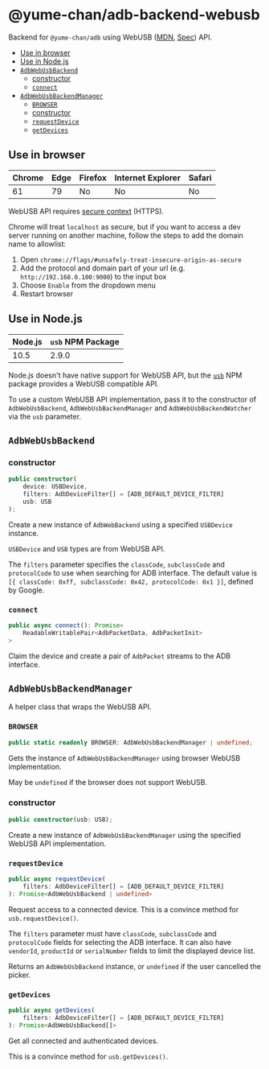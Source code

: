 # @yume-chan/adb-backend-webusb

Backend for `@yume-chan/adb` using WebUSB ([MDN](https://developer.mozilla.org/en-US/docs/Web/API/USB), [Spec](https://wicg.github.io/webusb)) API.

-   [Use in browser](#use-in-browser)
-   [Use in Node.js](#use-in-nodejs)
-   [`AdbWebUsbBackend`](#adbwebusbbackend)
    -   [constructor](#constructor)
    -   [`connect`](#connect)
-   [`AdbWebUsbBackendManager`](#adbwebusbbackendmanager)
    -   [`BROWSER`](#browser)
    -   [constructor](#constructor-1)
    -   [`requestDevice`](#requestdevice)
    -   [`getDevices`](#getdevices)

## Use in browser

| Chrome | Edge | Firefox | Internet Explorer | Safari |
| ------ | ---- | ------- | ----------------- | ------ |
| 61     | 79   | No      | No                | No     |

WebUSB API requires [secure context](https://developer.mozilla.org/en-US/docs/Web/Security/Secure_Contexts) (HTTPS).

Chrome will treat `localhost` as secure, but if you want to access a dev server running on another machine, follow the steps to add the domain name to allowlist:

1. Open `chrome://flags/#unsafely-treat-insecure-origin-as-secure`
2. Add the protocol and domain part of your url (e.g. `http://192.168.0.100:9000`) to the input box
3. Choose `Enable` from the dropdown menu
4. Restart browser

## Use in Node.js

| Node.js | `usb` NPM Package |
| ------- | ----------------- |
| 10.5    | 2.9.0             |

Node.js doesn't have native support for WebUSB API, but the [`usb`](https://www.npmjs.com/package/usb) NPM package provides a WebUSB compatible API.

To use a custom WebUSB API implementation, pass it to the constructor of `AdbWebUsbBackend`, `AdbWebUsbBackendManager` and `AdbWebUsbBackendWatcher` via the `usb` parameter.

## `AdbWebUsbBackend`

### constructor

```ts
public constructor(
    device: USBDevice,
    filters: AdbDeviceFilter[] = [ADB_DEFAULT_DEVICE_FILTER]
    usb: USB
);
```

Create a new instance of `AdbWebBackend` using a specified `USBDevice` instance.

`USBDevice` and `USB` types are from WebUSB API.

The `filters` parameter specifies the `classCode`, `subclassCode` and `protocolCode` to use when searching for ADB interface. The default value is `[{ classCode: 0xff, subclassCode: 0x42, protocolCode: 0x1 }]`, defined by Google.

### `connect`

```ts
public async connect(): Promise<
    ReadableWritablePair<AdbPacketData, AdbPacketInit>
>
```

Claim the device and create a pair of `AdbPacket` streams to the ADB interface.

## `AdbWebUsbBackendManager`

A helper class that wraps the WebUSB API.

### `BROWSER`

```ts
public static readonly BROWSER: AdbWebUsbBackendManager | undefined;
```

Gets the instance of `AdbWebUsbBackendManager` using browser WebUSB implementation.

May be `undefined` if the browser does not support WebUSB.

### constructor

```ts
public constructor(usb: USB);
```

Create a new instance of `AdbWebUsbBackendManager` using the specified WebUSB API implementation.

### `requestDevice`

```ts
public async requestDevice(
    filters: AdbDeviceFilter[] = [ADB_DEFAULT_DEVICE_FILTER]
): Promise<AdbWebUsbBackend | undefined>
```

Request access to a connected device.
This is a convince method for `usb.requestDevice()`.

The `filters` parameter must have `classCode`, `subclassCode` and `protocolCode` fields for selecting the ADB interface. It can also have `vendorId`, `productId` or `serialNumber` fields to limit the displayed device list.

Returns an `AdbWebUsbBackend` instance, or `undefined` if the user cancelled the picker.

### `getDevices`

```ts
public async getDevices(
    filters: AdbDeviceFilter[] = [ADB_DEFAULT_DEVICE_FILTER]
): Promise<AdbWebUsbBackend[]>
```

Get all connected and authenticated devices.

This is a convince method for `usb.getDevices()`.
